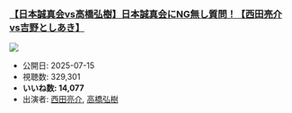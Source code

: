 ### [【日本誠真会vs高橋弘樹】日本誠真会にNG無し質問！【西田亮介vs吉野としあき】](https://www.youtube.com/watch?v=sbvCaoV8dpM)
[![](https://img.youtube.com/vi/sbvCaoV8dpM/sddefault.jpg)](https://www.youtube.com/watch?v=sbvCaoV8dpM)
-   公開日: 2025-07-15
-   視聴数: 329,301
-   **いいね数: 14,077**
-   出演者: [西田亮介](/rehacq_fan/people/西田亮介 "wikilink"), [高橋弘樹](/rehacq_fan/people/高橋弘樹 "wikilink")

